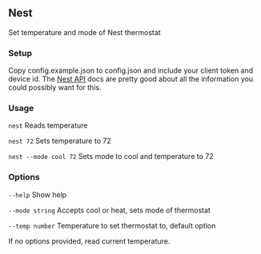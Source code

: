 ## Nest
Set temperature and mode of Nest thermostat

### Setup
Copy config.example.json to config.json and include your client token and device id. The [Nest API](https://developers.nest.com/guides/api/thermostat-guide) docs are pretty good about all the information you could possibly want for this.

### Usage
`nest`                Reads temperature

`nest 72`             Sets temperature to 72

`nest --mode cool 72` Sets mode to cool and temperature to 72

### Options
`--help`               Show help

`--mode string`        Accepts cool or heat, sets mode of thermostat

`--temp number`        Temperature to set thermostat to, default option

If no options provided, read current temperature.
